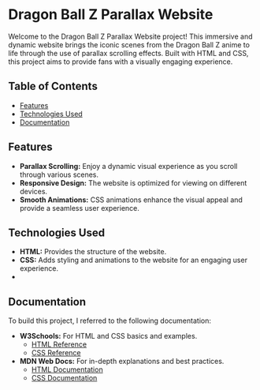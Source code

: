 # Dragon Ball Z Parallax Website

Welcome to the Dragon Ball Z Parallax Website project! This immersive and dynamic website brings the iconic scenes from the Dragon Ball Z anime to life through the use of parallax scrolling effects. Built with HTML and CSS, this project aims to provide fans with a visually engaging experience.

## Table of Contents

- [Features](#features)
- [Technologies Used](#technologies-used)
- [Documentation](#documentation)


## Features

- **Parallax Scrolling:** Enjoy a dynamic visual experience as you scroll through various scenes.
- **Responsive Design:** The website is optimized for viewing on different devices.
- **Smooth Animations:** CSS animations enhance the visual appeal and provide a seamless user experience.

## Technologies Used

- **HTML:** Provides the structure of the website.
- **CSS:** Adds styling and animations to the website for an engaging user experience.
- 
## Documentation

To build this project, I referred to the following documentation:

- **W3Schools:** For HTML and CSS basics and examples.
  - [HTML Reference](https://www.w3schools.com/tags/)
  - [CSS Reference](https://www.w3schools.com/cssref/)
- **MDN Web Docs:** For in-depth explanations and best practices.
  - [HTML Documentation](https://developer.mozilla.org/en-US/docs/Web/HTML)
  - [CSS Documentation](https://developer.mozilla.org/en-US/docs/Web/CSS)
